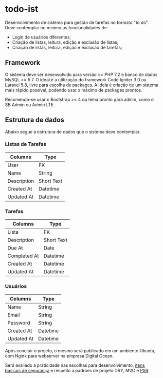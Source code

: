 # todo-ist

Desenvolvimento de sistema para gestão de tarefas no formato "to do". Deve contemplar no minimo as funcionalidades de:
- Login de usuários diferentes;
- Criação de listas, leitura, edição e exclusão de listas;
- Criação de listas, leitura, edição e exclusão de tarefas;

## Framework

O sistema deve ser desenvolvido para versão >= PHP 7.2 e banco de dados MySQL >= 5.7. O ideal é a utilização do framework Code Igniter 3.0 ou Laravel 5.8, livre para escolha de packages. A ideia é criação de um sistema mais rápido possível, podendo usar o máximo de packages prontos.

Recomenda-se usar o Bootstrap >= 4 ou tema pronto para admin, como o SB Admin ou Admin LTE.

## Estrutura de dados

Abaixo segue a estrutura de dados que o sistema deve contemplar.

### Listas de Tarefas

Columns       | Type
------------- | ------
User          | FK
Name          | String
Description   | Short Text
Created At    | Datetime
Updated At    | Datetime

### Tarefas

Columns       | Type
------------- | ------
Lista         | FK
Description   | Short Text
Due At        | Date
Completed At  | Datetime
Created At    | Datetime
Updated At    | Datetime

### Usuários

Columns       | Type
------------- | ------
Name          | String
Email         | String
Password      | String
Created At    | Datetime
Updated At    | Datetime

Após concluir o projeto, o mesmo será publicado em um ambiente Ubuntu, com Nginx para webserver na empresa Digital Ocean. 

Será avaliado a praticidade nas escolhas para desenvolvimento, <a href="https://owasp.org/www-project-top-ten/">ítens básicos de segurança</a> e respeito a padrões de projeto DRY, MVC e <a href="https://www.php-fig.org/">PSR</a>.
